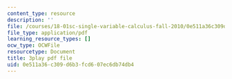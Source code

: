 ```yaml
---
content_type: resource
description: ''
file: /courses/18-01sc-single-variable-calculus-fall-2010/0e511a36c309d6b3fcd607ec6db74db4_BGE3wb7H2PA.pdf
file_type: application/pdf
learning_resource_types: []
ocw_type: OCWFile
resourcetype: Document
title: 3play pdf file
uid: 0e511a36-c309-d6b3-fcd6-07ec6db74db4
---
```

